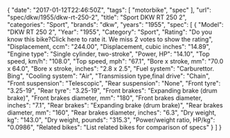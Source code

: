 {
    "date": "2017-01-12T22:46:50Z",
    "tags": [
        "motorbike",
        "spec"
    ],
    "url": "spec\/dkw\/1955\/dkw-rt-250-2",
    "title": "Sport DKW RT 250 2",
    "categories": "Sport",
    "brands": "dkw",
    "years": "1955",
    "spec": [
        {
            "Model": "DKW RT 250 2",
            "Year": "1955",
            "Category": "Sport",
            "Rating": "Do you know this bike?Click here to rate it. We miss 2 votes to show the rating",
            "Displacement, ccm": "244.00",
            "Displacement, cubic inches": "14.89",
            "Engine type": "Single cylinder, two-stroke",
            "Power, HP": "14.10",
            "Top speed, km\/h": "108.0",
            "Top speed, mph": "67.1",
            "Bore x stroke, mm": "70.0 x 64.0",
            "Bore x stroke, inches": "2.8 x 2.5",
            "Fuel system": "Carburettor. Bing",
            "Cooling system": "Air",
            "Transmission type,final drive": "Chain",
            "Front suspension": "Telescopic",
            "Rear suspension": "None",
            "Front tyre": "3.25-19",
            "Rear tyre": "3.25-19",
            "Front brakes": "Expanding brake (drum brake)",
            "Front brakes diameter, mm": "180",
            "Front brakes diameter, inches": "7.1",
            "Rear brakes": "Expanding brake (drum brake)",
            "Rear brakes diameter, mm": "160",
            "Rear brakes diameter, inches": "6.3",
            "Dry weight, kg": "143.0",
            "Dry weight, pounds": "315.3",
            "Power\/weight ratio, HP\/kg": "0.0986",
            "Related bikes": "List related bikes for comparison of specs"
        }
    ]
}